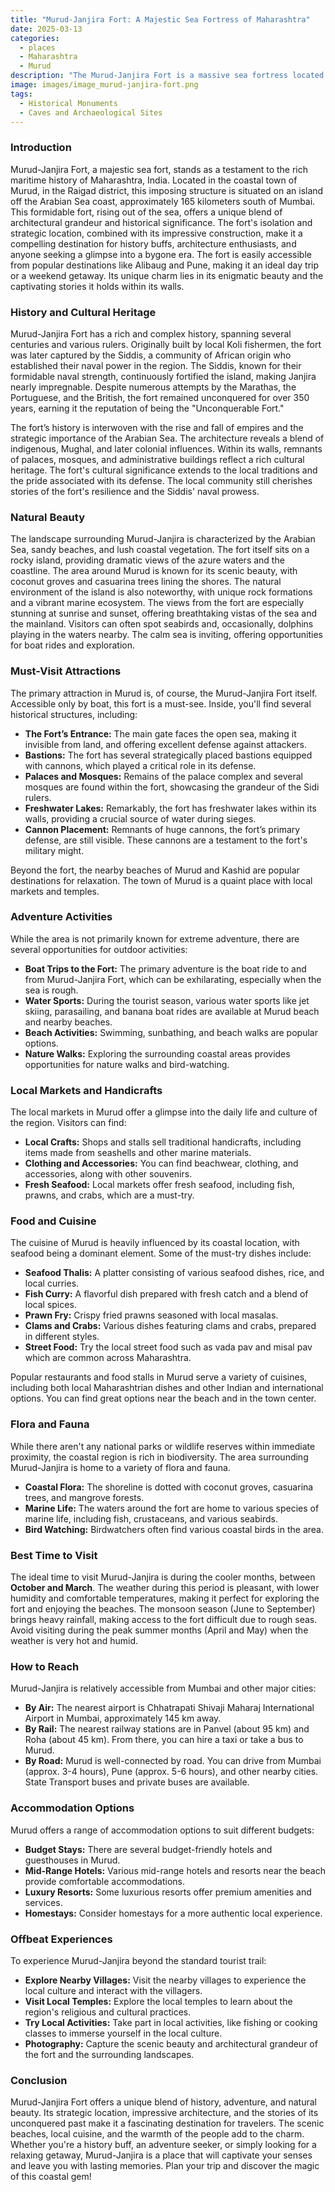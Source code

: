 ```yaml
---
title: "Murud-Janjira Fort: A Majestic Sea Fortress of Maharashtra"
date: 2025-03-13
categories:
  - places
  - Maharashtra
  - Murud
description: "The Murud-Janjira Fort is a massive sea fortress located near the town of Murud in Maharashtra. Known for its impressive architecture and strategic location, it was built by the Bijapur Sultanate in the 15th century and later controlled by the British. The fort also houses the Shaniwar Tiku Temple, adding to its historical and religious significance."
image: images/image_murud-janjira-fort.png
tags: 
  - Historical Monuments
  - Caves and Archaeological Sites
---
```



### **Introduction**

Murud-Janjira Fort, a majestic sea fort, stands as a testament to the rich maritime history of Maharashtra, India. Located in the coastal town of Murud, in the Raigad district, this imposing structure is situated on an island off the Arabian Sea coast, approximately 165 kilometers south of Mumbai. This formidable fort, rising out of the sea, offers a unique blend of architectural grandeur and historical significance. The fort's isolation and strategic location, combined with its impressive construction, make it a compelling destination for history buffs, architecture enthusiasts, and anyone seeking a glimpse into a bygone era. The fort is easily accessible from popular destinations like Alibaug and Pune, making it an ideal day trip or a weekend getaway. Its unique charm lies in its enigmatic beauty and the captivating stories it holds within its walls.

### **History and Cultural Heritage**

Murud-Janjira Fort has a rich and complex history, spanning several centuries and various rulers. Originally built by local Koli fishermen, the fort was later captured by the Siddis, a community of African origin who established their naval power in the region. The Siddis, known for their formidable naval strength, continuously fortified the island, making Janjira nearly impregnable. Despite numerous attempts by the Marathas, the Portuguese, and the British, the fort remained unconquered for over 350 years, earning it the reputation of being the "Unconquerable Fort."

The fort’s history is interwoven with the rise and fall of empires and the strategic importance of the Arabian Sea. The architecture reveals a blend of indigenous, Mughal, and later colonial influences. Within its walls, remnants of palaces, mosques, and administrative buildings reflect a rich cultural heritage. The fort's cultural significance extends to the local traditions and the pride associated with its defense. The local community still cherishes stories of the fort's resilience and the Siddis' naval prowess. 

### **Natural Beauty**

The landscape surrounding Murud-Janjira is characterized by the Arabian Sea, sandy beaches, and lush coastal vegetation. The fort itself sits on a rocky island, providing dramatic views of the azure waters and the coastline. The area around Murud is known for its scenic beauty, with coconut groves and casuarina trees lining the shores.  The natural environment of the island is also noteworthy, with unique rock formations and a vibrant marine ecosystem. The views from the fort are especially stunning at sunrise and sunset, offering breathtaking vistas of the sea and the mainland. Visitors can often spot seabirds and, occasionally, dolphins playing in the waters nearby. The calm sea is inviting, offering opportunities for boat rides and exploration.

### **Must-Visit Attractions**

The primary attraction in Murud is, of course, the Murud-Janjira Fort itself. Accessible only by boat, this fort is a must-see. Inside, you'll find several historical structures, including:

*   **The Fort’s Entrance:** The main gate faces the open sea, making it invisible from land, and offering excellent defense against attackers.
*   **Bastions:** The fort has several strategically placed bastions equipped with cannons, which played a critical role in its defense.
*   **Palaces and Mosques:** Remains of the palace complex and several mosques are found within the fort, showcasing the grandeur of the Sidi rulers.
*   **Freshwater Lakes:** Remarkably, the fort has freshwater lakes within its walls, providing a crucial source of water during sieges.
*   **Cannon Placement:** Remnants of huge cannons, the fort’s primary defense, are still visible. These cannons are a testament to the fort's military might.

Beyond the fort, the nearby beaches of Murud and Kashid are popular destinations for relaxation. The town of Murud is a quaint place with local markets and temples. 

### **Adventure Activities**

While the area is not primarily known for extreme adventure, there are several opportunities for outdoor activities:

*   **Boat Trips to the Fort:** The primary adventure is the boat ride to and from Murud-Janjira Fort, which can be exhilarating, especially when the sea is rough.
*   **Water Sports:** During the tourist season, various water sports like jet skiing, parasailing, and banana boat rides are available at Murud beach and nearby beaches.
*   **Beach Activities:** Swimming, sunbathing, and beach walks are popular options.
*   **Nature Walks:** Exploring the surrounding coastal areas provides opportunities for nature walks and bird-watching.

### **Local Markets and Handicrafts**

The local markets in Murud offer a glimpse into the daily life and culture of the region. Visitors can find:

*   **Local Crafts:** Shops and stalls sell traditional handicrafts, including items made from seashells and other marine materials.
*   **Clothing and Accessories:** You can find beachwear, clothing, and accessories, along with other souvenirs.
*   **Fresh Seafood:** Local markets offer fresh seafood, including fish, prawns, and crabs, which are a must-try.



### **Food and Cuisine**

The cuisine of Murud is heavily influenced by its coastal location, with seafood being a dominant element. Some of the must-try dishes include:

*   **Seafood Thalis:** A platter consisting of various seafood dishes, rice, and local curries.
*   **Fish Curry:** A flavorful dish prepared with fresh catch and a blend of local spices.
*   **Prawn Fry:** Crispy fried prawns seasoned with local masalas.
*   **Clams and Crabs:** Various dishes featuring clams and crabs, prepared in different styles.
*   **Street Food:** Try the local street food such as vada pav and misal pav which are common across Maharashtra.

Popular restaurants and food stalls in Murud serve a variety of cuisines, including both local Maharashtrian dishes and other Indian and international options. You can find great options near the beach and in the town center.

### **Flora and Fauna**

While there aren't any national parks or wildlife reserves within immediate proximity, the coastal region is rich in biodiversity. The area surrounding Murud-Janjira is home to a variety of flora and fauna.

*   **Coastal Flora:** The shoreline is dotted with coconut groves, casuarina trees, and mangrove forests.
*   **Marine Life:** The waters around the fort are home to various species of marine life, including fish, crustaceans, and various seabirds.
*   **Bird Watching:** Birdwatchers often find various coastal birds in the area.



### **Best Time to Visit**

The ideal time to visit Murud-Janjira is during the cooler months, between **October and March**. The weather during this period is pleasant, with lower humidity and comfortable temperatures, making it perfect for exploring the fort and enjoying the beaches. The monsoon season (June to September) brings heavy rainfall, making access to the fort difficult due to rough seas. Avoid visiting during the peak summer months (April and May) when the weather is very hot and humid.

### **How to Reach**

Murud-Janjira is relatively accessible from Mumbai and other major cities:

*   **By Air:** The nearest airport is Chhatrapati Shivaji Maharaj International Airport in Mumbai, approximately 145 km away.
*   **By Rail:** The nearest railway stations are in Panvel (about 95 km) and Roha (about 45 km). From there, you can hire a taxi or take a bus to Murud.
*   **By Road:** Murud is well-connected by road. You can drive from Mumbai (approx. 3-4 hours), Pune (approx. 5-6 hours), and other nearby cities. State Transport buses and private buses are available.

### **Accommodation Options**

Murud offers a range of accommodation options to suit different budgets:

*   **Budget Stays:** There are several budget-friendly hotels and guesthouses in Murud.
*   **Mid-Range Hotels:** Various mid-range hotels and resorts near the beach provide comfortable accommodations.
*   **Luxury Resorts:** Some luxurious resorts offer premium amenities and services.
*   **Homestays:** Consider homestays for a more authentic local experience.



### **Offbeat Experiences**

To experience Murud-Janjira beyond the standard tourist trail:

*   **Explore Nearby Villages:** Visit the nearby villages to experience the local culture and interact with the villagers.
*   **Visit Local Temples:** Explore the local temples to learn about the region's religious and cultural practices.
*   **Try Local Activities:** Take part in local activities, like fishing or cooking classes to immerse yourself in the local culture.
*   **Photography:** Capture the scenic beauty and architectural grandeur of the fort and the surrounding landscapes.

### **Conclusion**

Murud-Janjira Fort offers a unique blend of history, adventure, and natural beauty. Its strategic location, impressive architecture, and the stories of its unconquered past make it a fascinating destination for travelers. The scenic beaches, local cuisine, and the warmth of the people add to the charm. Whether you're a history buff, an adventure seeker, or simply looking for a relaxing getaway, Murud-Janjira is a place that will captivate your senses and leave you with lasting memories. Plan your trip and discover the magic of this coastal gem!


